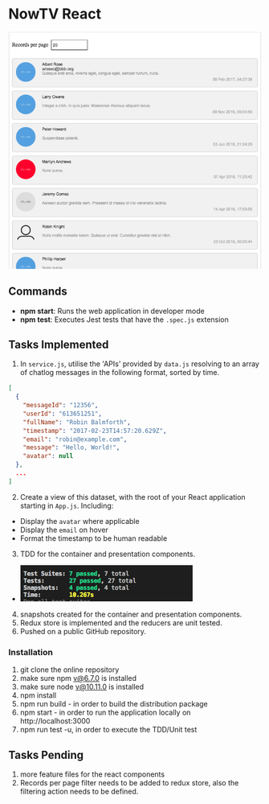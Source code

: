 # NowTV React

![Screen-shot](./public/sc1.png)

## Commands

- **npm start**: Runs the web application in developer mode
- **npm test**: Executes Jest tests that have the `.spec.js` extension

## Tasks Implemented


1. In `service.js`, utilise the 'APIs' provided by `data.js` resolving to an array of chatlog messages in the following format, sorted by time.

```json
[
  {
    "messageId": "12356",
    "userId": "613651251",
    "fullName": "Robin Balmforth",
    "timestamp": "2017-02-23T14:57:20.629Z",
    "email": "robin@example.com",
    "message": "Hello, World!",
    "avatar": null
  },
  ...
]
```

2. Create a view of this dataset, with the root of your React application starting in `App.js`. Including:
  - Display the `avatar` where applicable
  - Display the `email` on hover
  - Format the timestamp to be human readable

3. TDD for the container and presentation components.
  - ![TDD](./public/tdd.png)
4. snapshots created for the container and presentation components.
5. Redux store is implemented and the reducers are unit tested.
6. Pushed on a public GitHub repository.

### Installation

1. git clone the online repository
2. make sure npm v@6.7.0 is installed
3. make sure node v@10.11.0 is installed
4. npm install
5. npm run build -  in order to build the distribution package
6. npm start - in order to run the application locally on http://localhost:3000
7. npm run test -u, in order to execute the TDD/Unit test 


## Tasks Pending

1. more feature files for the react components
2. Records per page filter needs to be added to redux store,  also the filtering action needs to be defined.


